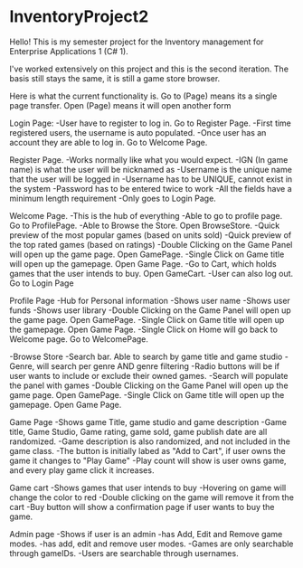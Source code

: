 # InventoryProject2
Hello! This is my semester project for the Inventory management for Enterprise Applications 1 (C# 1).

I've worked extensively on this project and this is the second iteration.
The basis still stays the same, it is still a game store browser.

Here is what the current functionality is.
Go to (Page) means its a single page transfer.
Open (Page) means it will open another form

Login Page:
  -User have to register to log in. Go to Register Page.
  -First time registered users, the username is auto populated.
  -Once user has an account they are able to log in. Go to Welcome Page.
  
Register Page.
  -Works normally like what you would expect.
  -IGN (In game name) is what the user will be nicknamed as
  -Username is the unique name that the user will be logged in
  -Username has to be UNIQUE, cannot exist in the system
  -Password has to be entered twice to work
  -All the fields have a minimum length requirement
  -Only goes to Login Page.
  
Welcome Page.
  -This is the hub of everything
  -Able to go to profile page. Go to ProfilePage.
  -Able to Browse the Store. Open BrowseStore.
  -Quick preview of the most popular games (based on units sold)
  -Quick preview of the top rated games (based on ratings)
  -Double Clicking on the Game Panel will open up the game page. Open GamePage.
  -Single Click on Game title will open up the gamepage. Open Game Page.
  -Go to Cart, which holds games that the user intends to buy. Open GameCart.
  -User can also log out. Go to Login Page
  
Profile Page
  -Hub for Personal information
  -Shows user name
  -Shows user funds
  -Shows user library
  -Double Clicking on the Game Panel will open up the game page. Open GamePage.
  -Single Click on Game title will open up the gamepage. Open Game Page.
  -Single Click on Home will go back to Welcome page. Go to WelcomePage.
  
-Browse Store
  -Search bar. Able to search by game title and game studio
  -Genre, will search per genre AND genre filtering
  -Radio buttons will be if user wants to include or exclude their owned games.
  -Search will populate the panel with games
  -Double Clicking on the Game Panel will open up the game page. Open GamePage.
  -Single Click on Game title will open up the gamepage. Open Game Page.
  
Game Page
  -Shows game Title, game studio and game description
  -Game title, Game Studio, Game rating, game sold, game publish date are all randomized.
  -Game description is also randomized, and not included in the game class.
  -The button is initially labed as "Add to Cart", if user owns the game it changes to "Play Game"
  -Play count will show is user owns game, and every play game click it increases.

Game cart
  -Shows games that user intends to buy
  -Hovering on game will change the color to red
  -Double clicking on the game will remove it from the cart
  -Buy button will show a confirmation page if user wants to buy the game.
  
Admin page
  -Shows if user is an admin
  -has Add, Edit and Remove game modes.
  -has add, edit and remove user modes.
  -Games are only searchable through gameIDs.
  -Users are searchable through usernames.
  
